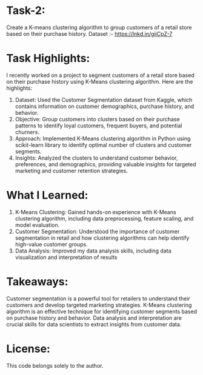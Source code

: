 # Task-2:
Create a K-means clustering algorithm to group customers of a retail store based on their purchase history.
Dataset :- https://lnkd.in/gijCpZ-7

# Task Highlights:
I recently worked on a project to segment customers of a retail store based on their purchase history using K-Means clustering algorithm. Here are the highlights:
1. Dataset: Used the Customer Segmentation dataset from Kaggle, which contains information on customer demographics, purchase history, and behavior.
2. Objective: Group customers into clusters based on their purchase patterns to identify loyal customers, frequent buyers, and potential churners.
3. Approach: Implemented K-Means clustering algorithm in Python using scikit-learn library to identify optimal number of clusters and customer segments.
4. Insights: Analyzed the clusters to understand customer behavior, preferences, and demographics, providing valuable insights for targeted marketing and customer retention strategies.

# What I Learned:
1. K-Means Clustering: Gained hands-on experience with K-Means clustering algorithm, including data preprocessing, feature scaling, and model evaluation.
2. Customer Segmentation: Understood the importance of customer segmentation in retail and how clustering algorithms can help identify high-value customer groups.
3. Data Analysis: Improved my data analysis skills, including data visualization and interpretation of results

# Takeaways:
Customer segmentation is a powerful tool for retailers to understand their customers and develop targeted marketing strategies.
K-Means clustering algorithm is an effective technique for identifying customer segments based on purchase history and behavior.
Data analysis and interpretation are crucial skills for data scientists to extract insights from customer data.

# License:
This code belongs solely to the author.